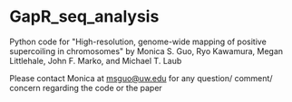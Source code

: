 # GapR_seq_analysis
Python code for "High-resolution, genome-wide mapping of positive supercoiling in chromosomes" by Monica S. Guo, Ryo Kawamura, Megan Littlehale, John F. Marko, and Michael T. Laub

Please contact Monica at msguo@uw.edu for any question/ comment/ concern regarding the code or the paper
